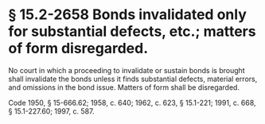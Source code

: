 # § 15.2-2658 Bonds invalidated only for substantial defects, etc.; matters of form disregarded.

<p>No court in which a proceeding to invalidate or sustain bonds is brought shall invalidate the bonds unless it finds substantial defects, material errors, and omissions in the bond issue. Matters of form shall be disregarded.</p><p>Code 1950, § 15-666.62; 1958, c. 640; 1962, c. 623, § 15.1-221; 1991, c. 668, § 15.1-227.60; 1997, c. 587.</p>